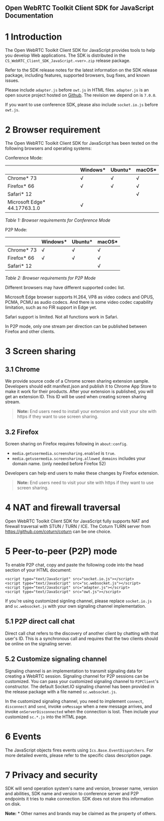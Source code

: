Open WebRTC Toolkit Client SDK for JavaScript Documentation
------------------

# 1 Introduction
The Open WebRTC Toolkit Client SDK for JavaScript provides tools to help you develop Web applications. The SDK is distributed in the `CS_WebRTC_Client_SDK_JavaScript.<ver>.zip`  release package.

Refer to the SDK release notes for the latest information on the SDK release package, including features, supported browsers, bug fixes, and known issues.

Please include `adapter.js` before `owt.js` in HTML files. `adapter.js` is an open source project hosted on [Github](https://github.com/webrtc/adapter). The revision we depend on is `7.0.0`.

If you want to use conference SDK, please also include `socket.io.js` before `owt.js`.

# 2 Browser requirement

The Open WebRTC Toolkit Client SDK for JavaScript has been tested on the following browsers and operating systems:

Conference Mode:

|                                 | Windows* | Ubuntu* | macOS* |
| ------------------------------- | -------- | ------- |------- |
| Chrome* 73                      | √        | √       | √      |
| Firefox* 66                     | √        | √       | √      |
| Safari* 12                      |          |         | √      |
| Microsoft Edge* 44.17763.1.0    | √        |         |        |    |

*Table 1: Browser requirements for Conference Mode*


P2P Mode:

|                                 | Windows* | Ubuntu* | macOS* |
| ------------------------------- | -------- | ------- |------- |
| Chrome* 73                      | √        | √       | √      |
| Firefox* 66                     | √        | √       | √      |
| Safari* 12                      |          |         | √      |

*Table 2: Browser requirements for P2P Mode*


Different browsers may have different supported codec list.

Microsoft Edge browser supports H.264, VP8 as video codecs and OPUS, PCMA, PCMU as audio codecs. And there is some video codec capability limitation, such as no FIR support in Edge yet.

Safari support is limited. Not all functions work in Safari.

In P2P mode, only one stream per direction can be published between Firefox and other clients.

# 3 Screen sharing

## 3.1 Chrome
We provide source code of a Chrome screen sharing extension sample. Developers should edit manifest.json and publish it to Chrome App Store to make it work for their products. After your extension is published, you will get an extension ID. This ID will be used when creating screen sharing stream.

> **Note:** End users need to install your extension and visit your site with https if they want to use screen sharing.

## 3.2 Firefox
Screen sharing on Firefox requires following in `about:config`.

- `media.getusermedia.screensharing.enabled` is `true`.
- `media.getusermedia.screensharing.allowed_domains` includes your domain name. (only needed before Firefox 52)

Developers can help end users to make these changes by Firefox extension.

> **Note:** End users need to visit your site with https if they want to use screen sharing.

# 4 NAT and firewall traversal
Open WebRTC Toolkit Client SDK for JavaScript fully supports NAT and firewall traversal with STUN / TURN / ICE. The Coturn TURN server from https://github.com/coturn/coturn can be one choice.

# 5 Peer-to-peer (P2P) mode
To enable P2P chat, copy and paste the following code into the head section of your HTML document:
~~~~~~{.js}
<script type="text/JavaScript" src="socket.io.js"></script>
<script type="text/JavaScript" src="sc.websocket.js"></script>
<script type="text/JavaScript" src="adapter.js"></script>
<script type="text/JavaScript" src="owt.js"></script>
~~~~~~
If you're using customized signling channel, please replace `socket.io.js` and `sc.websocket.js` with your own signaling channel implementation.

## 5.1 P2P direct call chat

Direct call chat refers to the discovery of another client by chatting with that user's ID. This is a synchronous call and requires that the two clients should be online on the signaling server.

## 5.2 Customize signaling channel

Signaling channel is an implementation to transmit signaling data for creating a WebRTC session. Signaling channel for P2P sessions can be customized. You can pass your customized signaling channel to `P2PClient`'s constructor. The default Socket.IO signaling channel has been provided in the release package with a file named `sc.websocket.js`.

In the customized signaling channel, you need to implement `connect`, `disconnect` and `send`, invoke `onMessage` when a new message arrives, and invoke `onServerDisconnected` when the connection is lost. Then include your customized `sc.*.js` into the HTML page.

# 6 Events

The JavaScript objects fires events using `Ics.Base.EventDispatchers`. For more detailed events, please refer to the specific class description page.

# 7 Privacy and security
SDK will send operation system's name and version, browser name, version and abilities, SDK name and version to conference server and P2P endpoints it tries to make connection. SDK does not store this information on disk.

**Note:** \* Other names and brands may be claimed as the property of others.
